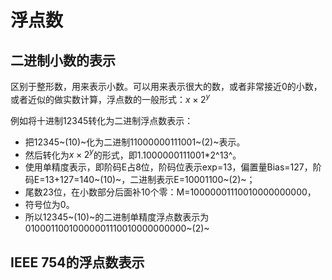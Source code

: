 # 浮点数

## 二进制小数的表示

区别于整形数，用来表示小数。可以用来表示很大的数，或者非常接近0的小数，或者近似的做实数计算，浮点数的一般形式：$x\times 2^y$

例如将十进制12345转化为二进制浮点数表示：

- 把12345~(10)~化为二进制11000000111001~(2)~表示。
- 然后转化为$x\times 2^y$的形式，即1.1000000111001*2^13^。
- 使用单精度表示，即阶码E占8位，阶码位表示exp=13，偏置量Bias=127，阶码E=13+127=140~(10)~，二进制表示E=10001100~(2)~；
- 尾数23位，在小数部分后面补10个零：M=10000001110010000000000，
- 符号位为0。
- 所以12345~(10)~的二进制单精度浮点数表示为01000110010000001110010000000000~(2)~





##  IEEE 754的浮点数表示

